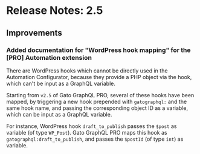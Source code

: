 # Release Notes: 2.5

## Improvements

### Added documentation for "WordPress hook mapping" for the [PRO] Automation extension

There are WordPress hooks which cannot be directly used in the Automation Configurator, because they provide a PHP object via the hook, which can't be input as a GraphQL variable.

Starting from `v2.5` of Gato GraphQL PRO, several of these hooks have been mapped, by triggering a new hook prepended with `gatographql:` and the same hook name, and passing the corresponding object ID as a variable, which can be input as a GraphQL variable.

For instance, WordPress hook `draft_to_publish` passes the `$post` as variable (of type `WP_Post`). Gato GraphQL PRO maps this hook as `gatographql:draft_to_publish`, and passes the `$postId` (of type `int`) as variable.
